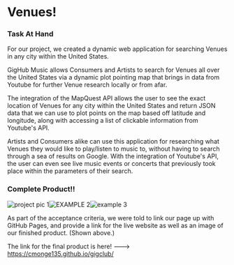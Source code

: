 # Venues!

### Task At Hand

For our project, we created a dynamic web application for searching Venues in any city within the United States.

GigHub Music allows Consumers and Artists to search for Venues all over the United States via a dynamic plot pointing map that brings in data from Youtube for further Venue research locally or from afar.

The integration of the MapQuest API allows the user to see the exact location of Venues for any city within the United States and return JSON data that we can use to plot points on the map based off latitude and longitude, along with accessing a list of clickable information from Youtube's API.  

Artists and Consumers alike can use this application for researching what Venues they would like to play/listen to music to, without having to search through a sea of results on Google. With the integration of Youtube's API, the user can even see live music events or concerts that previously took place within the parameters of their search. 



### Complete Product!!

![project pic 1](https://user-images.githubusercontent.com/76290048/114250136-b3611800-996a-11eb-9b86-0efea22a3994.PNG)![EXAMPLE 2](https://user-images.githubusercontent.com/76290048/114250140-b65c0880-996a-11eb-9684-1c491987c481.PNG)![example 3](https://user-images.githubusercontent.com/76290048/114250144-b956f900-996a-11eb-9f31-4aea6d5699dd.PNG)





As part of the acceptance criteria, we were told to link our page up with GitHub Pages, and provide a link for the live website as well as an image of our finished product. (Shown above.)

The link for the final product is here! ---> https://cmonge135.github.io/gigclub/
